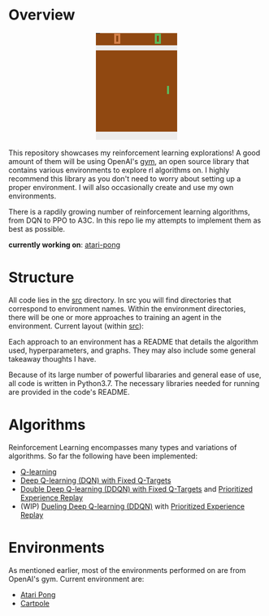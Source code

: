 # Overview

<p align="center">
    <img src="src/atari-pong/res/pong.gif" alt="pong gameplay"/>
</p>

This repository showcases my reinforcement learning explorations! A good amount of them will be using OpenAI's [gym](https://github.com/openai/gym), an open source library that contains various environments to explore rl algorithms on. I highly recommend this library as you don't need to worry about setting up a proper environment. I will also occasionally create and use my own environments.

There is a rapdily growing number of reinforcement learning algorithms, from DQN to PPO to A3C. In this repo lie my attempts to implement them as best as possible.

**currently working on**: [atari-pong](https://github.com/davidmkwon/rl/tree/master/src/atari-pong/)

# Structure

All code lies in the [src](https://github.com/davidmkwon/rl/tree/master/src/) directory. In src you will find directories that correspond to environment names. Within the environment directories, there will be one or more approaches to training an agent in the environment. Current layout  (within [src](https://github.com/davidmkwon/rl/tree/master/src/)):

Each approach to an environment has a README that details the algorithm used, hyperparameters, and graphs. They may also include some general takeaway thoughts I have.

Because of its large number of powerful libararies and general ease of use, all code is written in Python3.7. The necessary libraries needed for running are provided in the code's README.

# Algorithms

Reinforcement Learning encompasses many types and variations of algorithms. So far the following have been implemented:

- [Q-learning](https://en.wikipedia.org/wiki/Q-learning)
- [Deep Q-learning (DQN) with Fixed Q-Targets](https://arxiv.org/pdf/1312.5602v1.pdf)
- [Double Deep Q-learning (DDQN) with Fixed Q-Targets](https://arxiv.org/pdf/1509.06461.pdf) and [Prioritized Experience Replay](https://arxiv.org/pdf/1511.05952.pdf)
- (WIP) [Dueling Deep Q-learning (DDQN)](https://arxiv.org/pdf/1511.06581.pdf) with [Prioritized Experience Replay](https://arxiv.org/pdf/1511.05952.pdf)

# Environments

As mentioned earlier, most of the environments performed on are from OpenAI's gym. Current environment are:

- [Atari Pong](https://github.com/davidmkwon/rl/tree/master/src/atari-pong)
- [Cartpole](https://github.com/davidmkwon/rl/tree/master/src/cartpole)